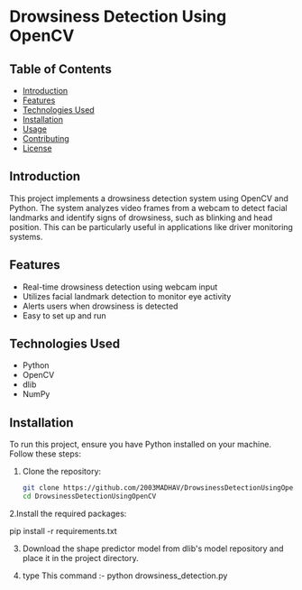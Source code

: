 # Drowsiness Detection Using OpenCV

## Table of Contents
- [Introduction](#introduction)
- [Features](#features)
- [Technologies Used](#technologies-used)
- [Installation](#installation)
- [Usage](#usage)
- [Contributing](#contributing)
- [License](#license)

## Introduction
This project implements a drowsiness detection system using OpenCV and Python. The system analyzes video frames from a webcam to detect facial landmarks and identify signs of drowsiness, such as blinking and head position. This can be particularly useful in applications like driver monitoring systems.

## Features
- Real-time drowsiness detection using webcam input
- Utilizes facial landmark detection to monitor eye activity
- Alerts users when drowsiness is detected
- Easy to set up and run

## Technologies Used
- Python
- OpenCV
- dlib
- NumPy

## Installation
To run this project, ensure you have Python installed on your machine. Follow these steps:

1. Clone the repository:
   ```bash
   git clone https://github.com/2003MADHAV/DrowsinessDetectionUsingOpenCV.git
   cd DrowsinessDetectionUsingOpenCV

2.Install the required packages:

  pip install -r requirements.txt
  
3. Download the shape predictor model from dlib's model repository and place it in the project directory.
   
4. type This command :- python drowsiness_detection.py
